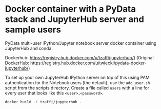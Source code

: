 Docker container with a PyData stack and JupyterHub server and sample users
===========================================================================

PyData multi-user IPython/Jupyter notebook server docker container using JupyterHub and conda.


Dockerhub: https://registry.hub.docker.com/u/tzaffi/jupyterhub/)
(Original DockerHub: https://registry.hub.docker.com/u/twiecki/pydata-docker-jupyterhub/)

To set up your own JupyterHub IPython server on top of this using PAM authentication for the Notebook users (the default), use the `add_user.sh` script from the scripts directory. Create a file called `users` with a line for every user that looks like this `<user>,<password>`.

```bash
docker build -t tzaffi/jupyterhub .
```




